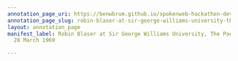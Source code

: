 ```yaml
---
annotation_page_uri: https://benwbrum.github.io/spokenweb-hackathon-development-noterms/annotations/robin-blaser-at-sir-george-williams-university-the-poetry-series-28-march-1969-canvas-1-toc.json
annotation_page_slug: robin-blaser-at-sir-george-williams-university-the-poetry-series-28-march-1969-canvas-1-toc
layout: annotation_page
manifest_label: Robin Blaser at Sir George Williams University, The Poetry Series,
  28 March 1969

---
```


